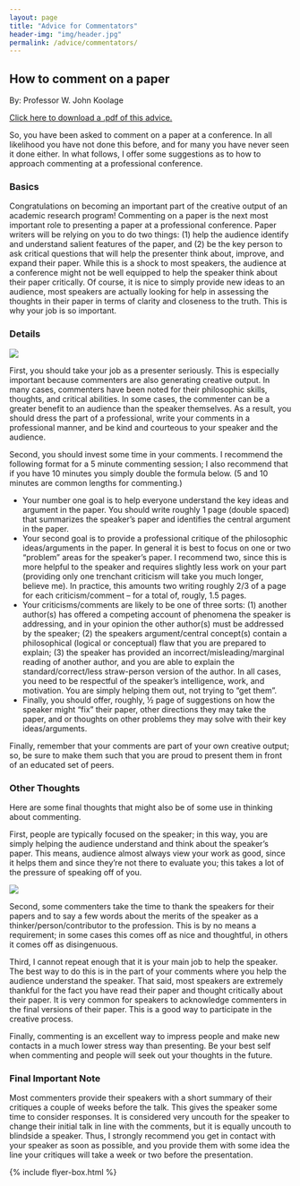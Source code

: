 ```yaml
---
layout: page
title: "Advice for Commentators"
header-img: "img/header.jpg"
permalink: /advice/commentators/
---
```


<div class="container">
  <div class="col-sm-9 col-xs-12 cfp-page">
    <h2 class="home-h2">How to comment on a paper</h2>
    <p class="text-justify">By: Professor W. John Koolage</p>
    <p class="text-justify"><a href="{{ site.baseurl }}/docs/commentinstructions.pdf" target="_blank">Click here to download a .pdf of this advice.</a></p>
    <p class="text-justify">So, you have been asked to comment on a paper at a conference. In all likelihood you have not done
this before, and for many you have never seen it done either. In what follows, I offer some suggestions as to how to approach commenting at a professional conference.</p>
    <h3>Basics</h3>
    <p class="text-justify">Congratulations on becoming an important part of the creative output of an academic research
program! Commenting on a paper is the next most important role to presenting a paper at a professional conference. Paper writers will be relying on you to do two things: (1) help the audience identify and understand salient features of the paper, and (2) be the key person to ask critical questions that will help the presenter think about, improve, and expand their paper. While this is a shock to most speakers, the audience at a conference might not be well equipped to help the speaker think about their paper critically. Of course, it is nice to simply provide new ideas to an audience, most speakers are actually looking for help in assessing the thoughts in their paper in terms of clarity and closeness to the truth. This is why your job is so important.</p>
    <h3>Details</h3>
    <div class="col-sm-6 img-div-right">
      <img class="img-responsive img-rounded" src="{{ site.baseurl }}/img/img_1.jpg">
    </div>
    <p class="text-justify">First, you should take your job as a presenter seriously. This is especially important because
commenters are also generating creative output. In many cases, commenters have been noted for their philosophic skills, thoughts, and critical abilities. In some cases, the commenter can be a greater benefit to an audience than the speaker themselves. As a result, you should dress the part of a professional, write your comments in a professional manner, and be kind and courteous to your speaker and the audience.</p>
    <p class="text-justify">Second, you should invest some time in your comments. I recommend the following format for a 5
minute commenting session; I also recommend that if you have 10 minutes you simply double the formula below. (5 and 10 minutes are common lengths for commenting.)
      <ul>
        <li>Your number one goal is to help everyone understand the key ideas and argument in the paper. You should write roughly 1 page (double spaced) that summarizes the speaker’s paper and identifies the central argument in the paper.</li>
        <li>Your second goal is to provide a professional critique of the philosophic ideas/arguments in the paper. In general it is best to focus on one or two “problem” areas for the speaker’s paper. I recommend two, since this is more helpful to the speaker and requires slightly less work on your part (providing only one trenchant criticism will take you much longer, believe me). In practice, this amounts two writing roughly 2/3 of a page for each criticism/comment – for a total of, rougly, 1.5 pages.</li>
        <li>Your criticisms/comments are likely to be one of three sorts: (1) another author(s) has offered a competing account of phenomena the speaker is addressing, and in your opinion the other author(s) must be addressed by the speaker; (2) the speakers argument/central concept(s) contain a philosophical (logical or conceptual) flaw that you are prepared to explain; (3) the speaker has provided an incorrect/misleading/marginal reading of another author, and you are able to explain the standard/correct/less straw-person version of the author. In all cases, you need to be respectful of the speaker’s intelligence, work, and motivation. You are simply helping them out, not trying to “get them”.</li>
        <li>Finally, you should offer, roughly, ½ page of suggestions on how the speaker might “fix” their paper, other directions they may take the paper, and or thoughts on other problems they may solve with their key ideas/arguments.</li>
      </ul>
    </p>
    <p class="text-justify">Finally, remember that your comments are part of your own creative output; so, be sure to make them
such that you are proud to present them in front of an educated set of peers.</p>
    <h3>Other Thoughts</h3>
    <p class="text-justify">Here are some final thoughts that might also be of some use in thinking about commenting.</p>
    <p class="text-justify">First, people are typically focused on the speaker; in this way, you are simply helping the audience
understand and think about the speaker’s paper. This means, audience almost always view your work as good, since it helps them and since they’re not there to evaluate you; this takes a lot of the pressure of speaking off of you.</p>
    <div class="col-sm-6 img-div-left">
      <img class="img-responsive img-rounded" src="{{ site.baseurl }}/img/img_2.jpg">
    </div>
    <p class="text-justify">Second, some commenters take the time to thank the speakers for their papers and to say a few words
about the merits of the speaker as a thinker/person/contributor to the profession. This is by no means a requirement; in some cases this comes off as nice and thoughtful, in others it comes off as disingenuous.</p>
    <p class="text-justify">Third, I cannot repeat enough that it is your main job to help the speaker. The best way to do this is in the part of your comments where you help the audience understand the speaker. That said, most speakers are extremely thankful for the fact you have read their paper and thought critically about their paper. It is very common for speakers to acknowledge commenters in the final versions of their paper. This is a good way to participate in the creative process.</p>
    <p class="text-justify">Finally, commenting is an excellent way to impress people and make new contacts in a much lower
stress way than presenting. Be your best self when commenting and people will seek out your thoughts in the future.</p>
    <h3>Final Important Note</h3>
    <p class="text-justify">Most commenters provide their speakers with a short summary of their critiques a couple of weeks
before the talk. This gives the speaker some time to consider responses. It is considered very uncouth for the speaker to change their initial talk in line with the comments, but it is equally uncouth to blindside a speaker. Thus, I strongly recommend you get in contact with your speaker as soon as possible, and you provide them with some idea the line your critiques will take a week or two before the  presentation.</p>
  </div>
  {% include flyer-box.html %}
</div>
